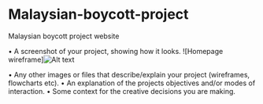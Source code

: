 # Malaysian-boycott-project

Malaysian boycott project website

•	A screenshot of your project, showing how it looks.
![Homepage wireframe]![Alt text](file:///c%253A/Users/Admin/Downloads/Web%2520capture_1-12-2023_153718_project-placement-boycott.glitch.me.jpeg)




•	Any other images or files that  describe/explain your project (wireframes, flowcharts etc).
•	An explanation of the projects objectives and/or modes of interaction.
•	Some context for the creative decisions you are making.
